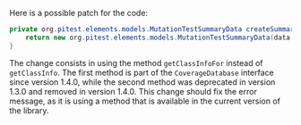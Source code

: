 Here is a possible patch for the code:
```java
private org.pitest.elements.models.MutationTestSummaryData createSummaryData(final org.pitest.coverage.CoverageDatabase coverage, final org.pitest.mutationtest.ClassMutationResults data) {
    return new org.pitest.elements.models.MutationTestSummaryData(data.getFileName(), data.getMutations(), coverage.getClassInfoFor(data.getMutatedClass()));
}
```
The change consists in using the method `getClassInfoFor` instead of `getClassInfo`. The first method is part of the `CoverageDatabase` interface since version 1.4.0, while the second method was deprecated in version 1.3.0 and removed in version 1.4.0. This change should fix the error message, as it is using a method that is available in the current version of the library.